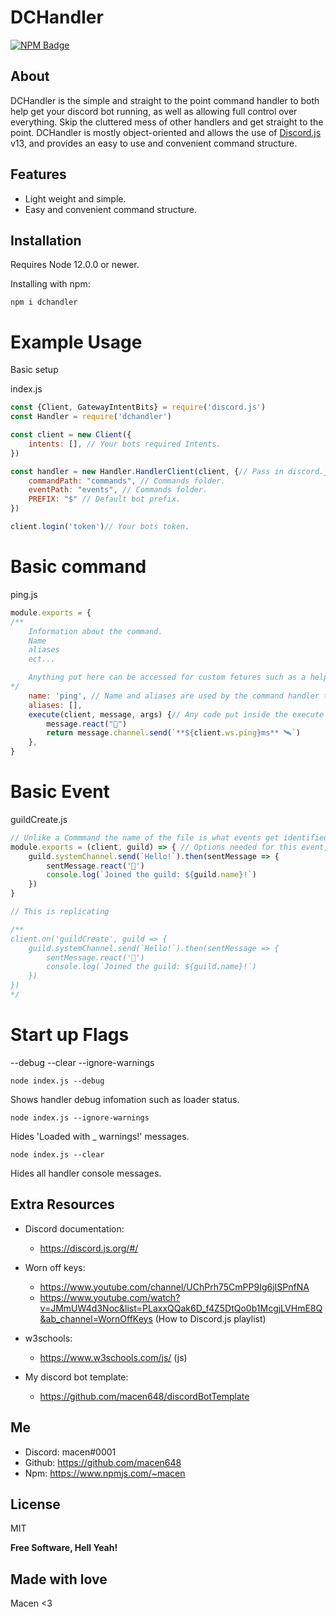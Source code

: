 # DCHandler
[![NPM Badge](https://nodei.co/npm/dchandler.png?downloads=true&stars=true)](https://nodei.co/npm/dchandler)

## About
DCHandler is the simple and straight to the point command handler to both help get your discord bot running, as well as allowing full control over everything. Skip the cluttered mess of other handlers and get straight to the point. DCHandler is mostly object-oriented and allows the use of [Discord.js](https://discord.js.org/#/) v13, and provides an easy to use and convenient command structure. 

## Features
* Light weight and simple.
* Easy and convenient command structure.

## Installation
Requires Node 12.0.0 or newer.

Installing with npm:
```$
npm i dchandler
```

# Example Usage
Basic setup

index.js
```js
const {Client, GatewayIntentBits} = require('discord.js')
const Handler = require('dchandler')

const client = new Client({
    intents: [], // Your bots required Intents.
})

const handler = new Handler.HandlerClient(client, {// Pass in discord.js client and options.
    commandPath: "commands", // Commands folder.
    eventPath: "events", // Commands folder.
    PREFIX: "$" // Default bot prefix.
})

client.login('token')// Your bots token.
```

# Basic command
ping.js
```js
module.exports = {
/**
    Information about the command.
    Name
    aliases
    ect...

    Anything put here can be accessed for custom fetures such as a help command.
*/
    name: 'ping', // Name and aliases are used by the command handler to call the command.
    aliases: [],
    execute(client, message, args) {// Any code put inside the execute call back will be executed when the command is ran.
        message.react("🏓")
        return message.channel.send(`**${client.ws.ping}ms** 🛰️`)
    },
}
```

# Basic Event
guildCreate.js
```js
// Unlike a Commmand the name of the file is what events get identified by.
module.exports = (client, guild) => { // Options needed for this event, client is always required. Guild is the event callback.
    guild.systemChannel.send(`Hello!`).then(sentMessage => {
        sentMessage.react('👋')
        console.log(`Joined the guild: ${guild.name}!`)
    })
}

// This is replicating

/** 
client.on('guildCreate', guild => {
    guild.systemChannel.send(`Hello!`).then(sentMessage => {
        sentMessage.react('👋')
        console.log(`Joined the guild: ${guild.name}!`)
    })
}) 
*/

```
# Start up Flags
--debug
--clear
--ignore-warnings

```$
node index.js --debug
```
Shows handler debug infomation such as loader status.


```$
node index.js --ignore-warnings
```
Hides 'Loaded with _ warnings!' messages.


```$
node index.js --clear
```
Hides all handler console messages.

## Extra Resources
- Discord documentation:
     - https://discord.js.org/#/

- Worn off keys: 
     - https://www.youtube.com/channel/UChPrh75CmPP9Ig6jISPnfNA
     - https://www.youtube.com/watch?v=JMmUW4d3Noc&list=PLaxxQQak6D_f4Z5DtQo0b1McgjLVHmE8Q&ab_channel=WornOffKeys (How to Discord.js playlist)

- w3schools:
    - https://www.w3schools.com/js/ (js)

- My discord bot template:
    - https://github.com/macen648/discordBotTemplate

## Me
 - Discord: macen#0001
 - Github: https://github.com/macen648
 - Npm: https://www.npmjs.com/~macen

## License

MIT

**Free Software, Hell Yeah!**

## Made with love 
Macen <3